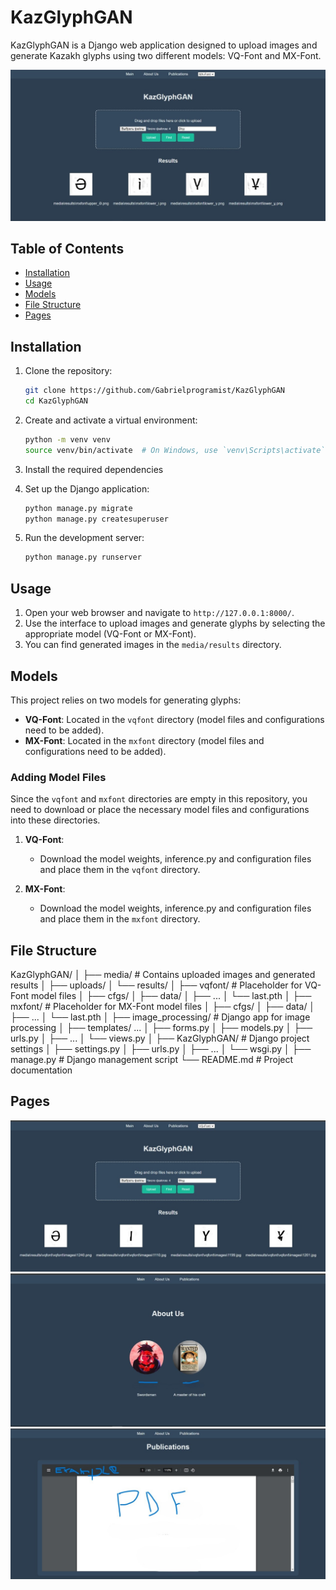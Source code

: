 # KazGlyphGAN

KazGlyphGAN is a Django web application designed to upload images and generate Kazakh glyphs using two different models: VQ-Font and MX-Font.


![Sample image](images/main_page_mx.jpg)
## Table of Contents

- [Installation](#installation)
- [Usage](#usage)
- [Models](#models)
- [File Structure](#file-structure)
- [Pages](#pages)

## Installation

1. Clone the repository:

    ```sh
    git clone https://github.com/Gabrielprogramist/KazGlyphGAN
    cd KazGlyphGAN
    ```

2. Create and activate a virtual environment:

    ```sh
    python -m venv venv
    source venv/bin/activate  # On Windows, use `venv\Scripts\activate`
    ```

3. Install the required dependencies

4. Set up the Django application:

    ```sh
    python manage.py migrate
    python manage.py createsuperuser
    ```

5. Run the development server:

    ```sh
    python manage.py runserver
    ```

## Usage

1. Open your web browser and navigate to `http://127.0.0.1:8000/`.
2. Use the interface to upload images and generate glyphs by selecting the appropriate model (VQ-Font or MX-Font).
3. You can find generated images in the `media/results` directory.

## Models

This project relies on two models for generating glyphs:
- **VQ-Font**: Located in the `vqfont` directory (model files and configurations need to be added).
- **MX-Font**: Located in the `mxfont` directory (model files and configurations need to be added).

### Adding Model Files

Since the `vqfont` and `mxfont` directories are empty in this repository, you need to download or place the necessary model files and configurations into these directories.

1. **VQ-Font**:
    - Download the model weights, inference.py and configuration files and place them in the `vqfont` directory.

2. **MX-Font**:
    - Download the model weights, inference.py and configuration files and place them in the `mxfont` directory.

## File Structure

KazGlyphGAN/
│
├── media/ # Contains uploaded images and generated results
│ ├── uploads/
│ └── results/
│
├── vqfont/ # Placeholder for VQ-Font model files
│ ├── cfgs/
│ ├── data/
│ ├── ...
│ └── last.pth
│
├── mxfont/ # Placeholder for MX-Font model files
│ ├── cfgs/
│ ├── data/
│ ├── ...
│ └── last.pth
│
├── image_processing/ # Django app for image processing
│ ├── templates/ ...
│ ├── forms.py
│ ├── models.py
│ ├── urls.py
│ ├── ...
│ └── views.py
│
├── KazGlyphGAN/ # Django project settings
│ ├── settings.py
│ ├── urls.py
│ ├── ...
│ └── wsgi.py
│
├── manage.py # Django management script
└── README.md # Project documentation

## Pages
![Sample Image](images/main_page_vq.jpg)
![Sample Image](images/about.jpg)
![Sample Image](images/publ.jpg)

 
